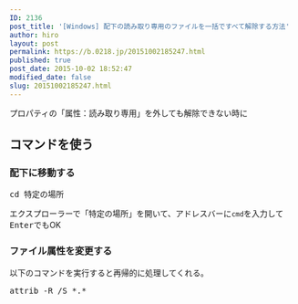 ```yaml
---
ID: 2136
post_title: '[Windows] 配下の読み取り専用のファイルを一括ですべて解除する方法'
author: hiro
layout: post
permalink: https://b.0218.jp/20151002185247.html
published: true
post_date: 2015-10-02 18:52:47
modified_date: false
slug: 20151002185247.html
---
```

プロパティの「属性：読み取り専用」を外しても解除できない時に
<!--more-->
<h2>コマンドを使う</h2>
<h3>配下に移動する</h3>
<pre class="cmd">cd 特定の場所</pre>
エクスプローラーで「特定の場所」を開いて、アドレスバーに<code>cmd</code>を入力して<kbd>Enter</kbd>でもOK

<h3>ファイル属性を変更する</h3>
以下のコマンドを実行すると再帰的に処理してくれる。
<pre class="cmd">attrib -R /S *.*</pre>